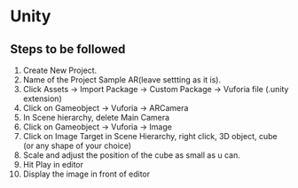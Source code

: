 # Unity

## Steps to be followed

1. Create New Project.
2. Name of the Project Sample AR(leave settting as it is).
3. Click Assets -> Import Package -> Custom Package -> Vuforia file (.unity
   extension)
4. Click on Gameobject -> Vuforia -> ARCamera
5. In Scene hierarchy, delete Main Camera
6. Click on Gameobject -> Vuforia -> Image
7. Click on Image Target in Scene Hierarchy, right click, 3D object, cube (or
   any shape of your choice)
8. Scale and adjust the position of the cube as small as u can.
9. Hit Play in editor
10. Display the image in front of editor
